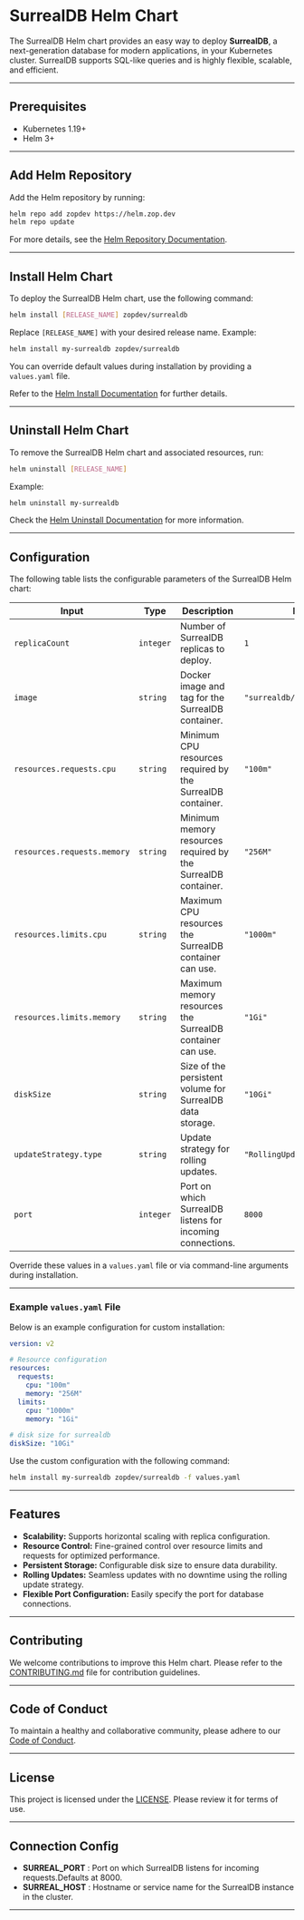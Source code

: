 # SurrealDB Helm Chart

The SurrealDB Helm chart provides an easy way to deploy **SurrealDB**, a next-generation database for modern applications, in your Kubernetes cluster. SurrealDB supports SQL-like queries and is highly flexible, scalable, and efficient.

---

## Prerequisites

- Kubernetes 1.19+  
- Helm 3+  

---

## Add Helm Repository

Add the Helm repository by running:

```bash
helm repo add zopdev https://helm.zop.dev
helm repo update
```

For more details, see the [Helm Repository Documentation](https://helm.sh/docs/helm/helm_repo/).

---

## Install Helm Chart

To deploy the SurrealDB Helm chart, use the following command:

```bash
helm install [RELEASE_NAME] zopdev/surrealdb
```

Replace `[RELEASE_NAME]` with your desired release name. Example:

```bash
helm install my-surrealdb zopdev/surrealdb
```

You can override default values during installation by providing a `values.yaml` file.

Refer to the [Helm Install Documentation](https://helm.sh/docs/helm/helm_install/) for further details.

---

## Uninstall Helm Chart

To remove the SurrealDB Helm chart and associated resources, run:

```bash
helm uninstall [RELEASE_NAME]
```

Example:

```bash
helm uninstall my-surrealdb
```

Check the [Helm Uninstall Documentation](https://helm.sh/docs/helm/helm_uninstall/) for more information.

---

## Configuration

The following table lists the configurable parameters of the SurrealDB Helm chart:

| **Input**                | **Type**  | **Description**                                                    | **Default**            |
|---------------------------|-----------|--------------------------------------------------------------------|------------------------|
| `replicaCount`           | `integer` | Number of SurrealDB replicas to deploy.                            | `1`                    |
| `image`                  | `string`  | Docker image and tag for the SurrealDB container.                  | `"surrealdb/surrealdb:latest"` |
| `resources.requests.cpu`  | `string`  | Minimum CPU resources required by the SurrealDB container.         | `"100m"`               |
| `resources.requests.memory`| `string` | Minimum memory resources required by the SurrealDB container.      | `"256M"`               |
| `resources.limits.cpu`    | `string`  | Maximum CPU resources the SurrealDB container can use.             | `"1000m"`              |
| `resources.limits.memory` | `string`  | Maximum memory resources the SurrealDB container can use.          | `"1Gi"`                |
| `diskSize`               | `string`  | Size of the persistent volume for SurrealDB data storage.          | `"10Gi"`               |
| `updateStrategy.type`    | `string`  | Update strategy for rolling updates.                               | `"RollingUpdate"`      |
| `port`                   | `integer` | Port on which SurrealDB listens for incoming connections.           | `8000`                 |

Override these values in a `values.yaml` file or via command-line arguments during installation.

---

### Example `values.yaml` File

Below is an example configuration for custom installation:

```yaml
version: v2

# Resource configuration
resources:
  requests:
    cpu: "100m"
    memory: "256M"
  limits:
    cpu: "1000m"
    memory: "1Gi"

# disk size for surrealdb
diskSize: "10Gi"
```

Use the custom configuration with the following command:

```bash
helm install my-surrealdb zopdev/surrealdb -f values.yaml
```

---

## Features

- **Scalability:** Supports horizontal scaling with replica configuration.  
- **Resource Control:** Fine-grained control over resource limits and requests for optimized performance.  
- **Persistent Storage:** Configurable disk size to ensure data durability.  
- **Rolling Updates:** Seamless updates with no downtime using the rolling update strategy.  
- **Flexible Port Configuration:** Easily specify the port for database connections.  

---

## Contributing

We welcome contributions to improve this Helm chart. Please refer to the [CONTRIBUTING.md](../../CONTRIBUTING.md) file for contribution guidelines.

---

## Code of Conduct

To maintain a healthy and collaborative community, please adhere to our [Code of Conduct](../../CODE_OF_CONDUCT.md).

---

## License

This project is licensed under the [LICENSE](../../LICENSE). Please review it for terms of use.

---

## Connection Config

- **SURREAL_PORT** : Port on which SurrealDB listens for incoming requests.Defaults at 8000.
- **SURREAL_HOST** : Hostname or service name for the SurrealDB instance in the cluster.

---
